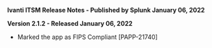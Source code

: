 **Ivanti ITSM Release Notes - Published by Splunk January 06, 2022**


**Version 2.1.2 - Released January 06, 2022**

* Marked the app as FIPS Compliant [PAPP-21740]